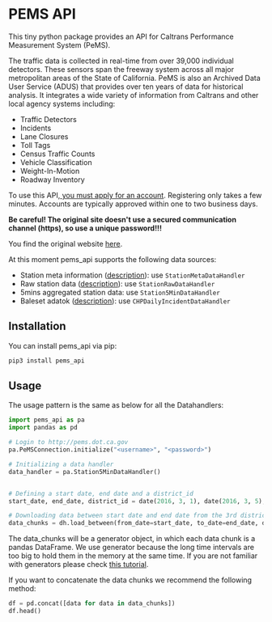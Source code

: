 # PEMS API

This tiny python package provides an API for Caltrans Performance Measurement System (PeMS).

The traffic data is collected in real-time from over 39,000 individual detectors. 
These sensors span the freeway system across all major metropolitan areas of the State of California.
PeMS is also an Archived Data User Service (ADUS) that provides over ten years of data for historical analysis. 
It integrates a wide variety of information from Caltrans and other local agency systems including:
* Traffic Detectors
* Incidents
* Lane Closures
* Toll Tags
* Census Traffic Counts
* Vehicle Classification
* Weight-In-Motion
* Roadway Inventory

To use this API,[ you must apply for an account](http://pems.dot.ca.gov/?dnode=apply). 
Registering only takes a few minutes. 
Accounts are typically approved within one to two business days.

**Be careful! The original site doesn't use a secured communication channel (https), so use a unique password!!!**

You find the original website [here](http://pems.dot.ca.gov).

At this moment pems_api supports the following data sources:
* Station meta information ([description](http://pems.dot.ca.gov/?dnode=Clearinghouse&type=meta&district_id=3&submit=Submit)): use `StationMetaDataHandler`
* Raw station data ([description](http://pems.dot.ca.gov/?dnode=Clearinghouse&type=station_raw&district_id=3&submit=Submit)): use `StationRawDataHandler`
* 5mins aggregated station data: use `Station5MinDataHandler`
* Baleset adatok ([description](http://pems.dot.ca.gov/?dnode=Clearinghouse&type=chp_incidents_day&district_id=all&submit=Submit)): use `CHPDailyIncidentDataHandler`


## Installation

You can install pems_api via pip:

```bash
pip3 install pems_api
```


## Usage

The usage pattern is the same as below for all the Datahandlers:

```python
import pems_api as pa
import pandas as pd

# Login to http://pems.dot.ca.gov
pa.PeMSConnection.initialize("<username>", "<password>")

# Initializing a data handler
data_handler = pa.Station5MinDataHandler()


# Defining a start date, end date and a district_id
start_date, end_date, district_id = date(2016, 3, 1), date(2016, 3, 5), 3

# Downloading data between start date and end date from the 3rd district
data_chunks = dh.load_between(from_date=start_date, to_date=end_date, district=5)

```
The data_chunks will be a generator object, in which each data chunk is a pandas DataFrame.
We use generator because the long time intervals are too big to hold them in the memory at the same time.
If you are not familiar with generators please check [this tutorial](https://wiki.python.org/moin/Generators).

If you want to concatenate the data chunks we recommend the following method:

```python
df = pd.concat([data for data in data_chunks])
df.head()

```



